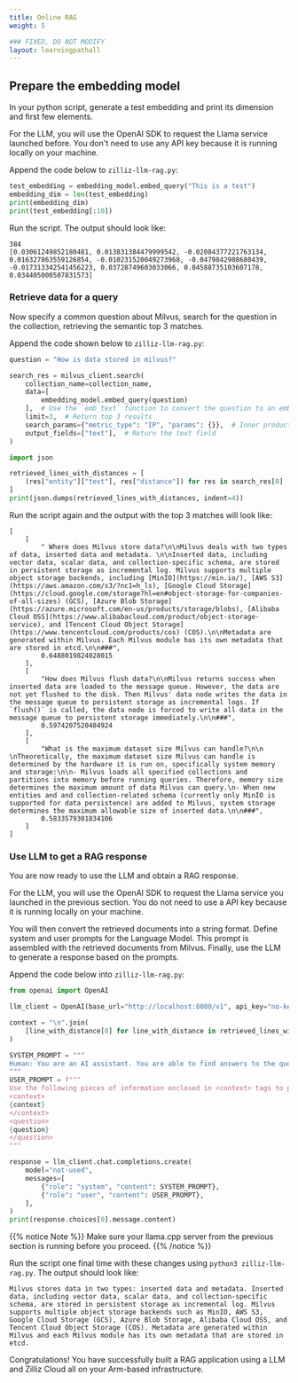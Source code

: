 ```yaml
---
title: Online RAG
weight: 5

### FIXED, DO NOT MODIFY
layout: learningpathall
---
```

## Prepare the embedding model

In your python script, generate a test embedding and print its dimension and first few elements.

For the LLM, you will use the OpenAI SDK to request the Llama service launched before. You don't need to use any API key because it is running locally on your machine.

Append the code below to `zilliz-llm-rag.py`:

```python
test_embedding = embedding_model.embed_query("This is a test")
embedding_dim = len(test_embedding)
print(embedding_dim)
print(test_embedding[:10])
```
Run the script. The output should look like:

```output
384
[0.03061249852180481, 0.013831384479999542, -0.02084377221763134, 0.016327863559126854, -0.010231520049273968, -0.0479842908680439, -0.017313342541456223, 0.03728749603033066, 0.04588735103607178, 0.034405000507831573]
```

### Retrieve data for a query

Now specify a common question about Milvus, search for the question in the collection, retrieving the semantic top 3 matches.

Append the code shown below to `zilliz-llm-rag.py`:

```python
question = "How is data stored in milvus?"

search_res = milvus_client.search(
    collection_name=collection_name,
    data=[
        embedding_model.embed_query(question)
    ],  # Use the `emb_text` function to convert the question to an embedding vector
    limit=3,  # Return top 3 results
    search_params={"metric_type": "IP", "params": {}},  # Inner product distance
    output_fields=["text"],  # Return the text field
)

import json

retrieved_lines_with_distances = [
    (res["entity"]["text"], res["distance"]) for res in search_res[0]
]
print(json.dumps(retrieved_lines_with_distances, indent=4))
```
Run the script again and the output with the top 3 matches will look like:

```output
[
    [
        " Where does Milvus store data?\n\nMilvus deals with two types of data, inserted data and metadata. \n\nInserted data, including vector data, scalar data, and collection-specific schema, are stored in persistent storage as incremental log. Milvus supports multiple object storage backends, including [MinIO](https://min.io/), [AWS S3](https://aws.amazon.com/s3/?nc1=h_ls), [Google Cloud Storage](https://cloud.google.com/storage?hl=en#object-storage-for-companies-of-all-sizes) (GCS), [Azure Blob Storage](https://azure.microsoft.com/en-us/products/storage/blobs), [Alibaba Cloud OSS](https://www.alibabacloud.com/product/object-storage-service), and [Tencent Cloud Object Storage](https://www.tencentcloud.com/products/cos) (COS).\n\nMetadata are generated within Milvus. Each Milvus module has its own metadata that are stored in etcd.\n\n###",
        0.6488019824028015
    ],
    [
        "How does Milvus flush data?\n\nMilvus returns success when inserted data are loaded to the message queue. However, the data are not yet flushed to the disk. Then Milvus' data node writes the data in the message queue to persistent storage as incremental logs. If `flush()` is called, the data node is forced to write all data in the message queue to persistent storage immediately.\n\n###",
        0.5974207520484924
    ],
    [
        "What is the maximum dataset size Milvus can handle?\n\n  \nTheoretically, the maximum dataset size Milvus can handle is determined by the hardware it is run on, specifically system memory and storage:\n\n- Milvus loads all specified collections and partitions into memory before running queries. Therefore, memory size determines the maximum amount of data Milvus can query.\n- When new entities and and collection-related schema (currently only MinIO is supported for data persistence) are added to Milvus, system storage determines the maximum allowable size of inserted data.\n\n###",
        0.5833579301834106
    ]
]
```
### Use LLM to get a RAG response

You are now ready to use the LLM and obtain a RAG response. 

For the LLM, you will use the OpenAI SDK to request the Llama service you launched in the previous section. You do not need to use a API key because it is running locally on your machine. 

You will then convert the retrieved documents into a string format. Define system and user prompts for the Language Model. This prompt is assembled with the retrieved documents from Milvus. Finally, use the LLM to generate a response based on the prompts.

Append the code below into `zilliz-llm-rag.py`:

```python
from openai import OpenAI

llm_client = OpenAI(base_url="http://localhost:8080/v1", api_key="no-key")

context = "\n".join(
    [line_with_distance[0] for line_with_distance in retrieved_lines_with_distances]
)

SYSTEM_PROMPT = """
Human: You are an AI assistant. You are able to find answers to the questions from the contextual passage snippets provided.
"""
USER_PROMPT = f"""
Use the following pieces of information enclosed in <context> tags to provide an answer to the question enclosed in <question> tags.
<context>
{context}
</context>
<question>
{question}
</question>
"""

response = llm_client.chat.completions.create(
    model="not-used",
    messages=[
        {"role": "system", "content": SYSTEM_PROMPT},
        {"role": "user", "content": USER_PROMPT},
    ],
)
print(response.choices[0].message.content)

```

{{% notice Note %}}
Make sure your llama.cpp server from the previous section is running before you proceed.
{{% /notice  %}}

Run the script one final time with these changes using `python3 zilliz-llm-rag.py`. The output should look like:

```output
Milvus stores data in two types: inserted data and metadata. Inserted data, including vector data, scalar data, and collection-specific schema, are stored in persistent storage as incremental log. Milvus supports multiple object storage backends such as MinIO, AWS S3, Google Cloud Storage (GCS), Azure Blob Storage, Alibaba Cloud OSS, and Tencent Cloud Object Storage (COS). Metadata are generated within Milvus and each Milvus module has its own metadata that are stored in etcd.
```
Congratulations! You have successfully built a RAG application using a LLM and Zilliz Cloud all on your Arm-based infrastructure.


